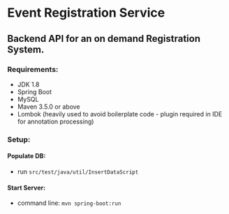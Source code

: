 # **Event Registration Service**

## Backend API for an on demand Registration System.
 
### Requirements:
 - JDK 1.8
 - Spring Boot
 - MySQL
 - Maven 3.5.0 or above
 - Lombok (heavily used to avoid boilerplate code - plugin required in IDE for annotation processing)

### Setup:
  #### Populate DB:
   - run `src/test/java/util/InsertDataScript`

  #### Start Server:
   - command line: `mvn spring-boot:run`
